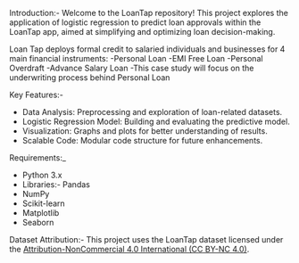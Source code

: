 Introduction:-
Welcome to the LoanTap repository!
This project explores the application of logistic regression to predict loan approvals within the LoanTap app, aimed at simplifying and optimizing loan decision-making.

Loan Tap deploys formal credit to salaried individuals and businesses for 4 main financial instruments:
-Personal Loan
-EMI Free Loan
-Personal Overdraft
-Advance Salary Loan
-This case study will focus on the underwriting process behind Personal Loan

Key Features:-
- Data Analysis: Preprocessing and exploration of loan-related datasets.
- Logistic Regression Model: Building and evaluating the predictive model.
- Visualization: Graphs and plots for better understanding of results.
- Scalable Code: Modular code structure for future enhancements.

Requirements:_
- Python 3.x
- Libraries:- Pandas
- NumPy
- Scikit-learn
- Matplotlib
- Seaborn

 Dataset Attribution:-
This project uses the LoanTap dataset licensed under the [Attribution-NonCommercial 4.0 International (CC BY-NC 4.0)](https://creativecommons.org/licenses/by-nc/4.0/). 



